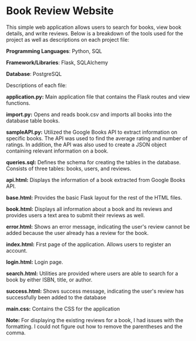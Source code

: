 # Book Review Website
This simple web application allows users to search for books, view book details, and write reviews. Below is a breakdown of the tools used for the project as well as descriptions on each project file:

**Programming Languages**: Python, SQL

**Framework/Libraries**: Flask, SQLAlchemy

**Database**: PostgreSQL

Descriptions of each file:

**application.py:** Main application file that contains the Flask routes and view functions.

**import.py:** Opens and reads book.csv and imports all books into the database table books. 

**sampleAPI.py:** Utilized the Google Books API to extract information on specific books. The API was used to find the average rating and number of ratings. In addition, the API was also used to create a JSON object containing relevant information on a book. 

**queries.sql:** Defines the schema for creating the tables in the database. Consists of three tables: books, users, and reviews.

**api.html:** Displays the information of a book extracted from Google Books API. 

**base.html:** Provides the basic Flask layout for the rest of the HTML files.

**book.html:** Displays all information about a book and its reviews and provides users a text area to submit their reviews as well.

**error.html:** Shows an error message, indicating the user's review cannot be added because the user already has a review for the book.

**index.html:** First page of the application. Allows users to register an account.

**login.html:** Login page.

**search.html:** Utilities are provided where users are able to search for a book by either ISBN, title, or author.

**success.html:** Shows success message, indicating the user's review has successfully been added to the database

**main.css:** Contains the CSS for the application


**Note:** For displaying the existing reviews for a book, I had issues with the formatting. I could not figure out how to remove the parentheses and the comma. 
